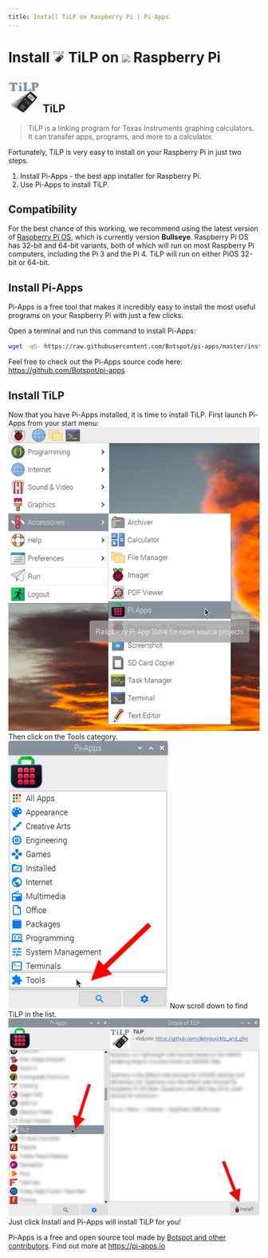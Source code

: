 ```yaml
---
title: Install TiLP on Raspberry Pi | Pi-Apps
---
```

<div class="simple-install-content content">

# Install <img src="/img/app-icons/TiLP/icon-64.png" height=24> TiLP on <img src=https://www.vectorlogo.zone/logos/raspberrypi/raspberrypi-icon.svg height=24> Raspberry Pi

## <img src="/img/app-icons/TiLP/icon-64.png"> TiLP
> TiLP is a linking program for Texas Instruments graphing calculators. It can transfer apps, programs, and more to a calculator.

Fortunately, TiLP is very easy to install on your Raspberry Pi in just two steps.
1. Install Pi-Apps - the best app installer for Raspberry Pi.
2. Use Pi-Apps to install TiLP.
</div>
<div class="simple-install-content content">

## Compatibility
For the best chance of this working, we recommend using the latest version of [Raspberry Pi OS](https://www.raspberrypi.com/software/), which is currently version **Bullseye**.
Raspberry Pi OS has 32-bit and 64-bit variants, both of which will run on most Raspberry Pi computers, including the Pi 3 and the Pi 4.
TiLP will run on either PiOS 32-bit or 64-bit.
</div>
<div class="simple-install-content content">

## Install Pi-Apps

Pi-Apps is a free tool that makes it incredibly easy to install the most useful programs on your Raspberry Pi with just a few clicks.

Open a terminal and run this command to install Pi-Apps:
```bash
wget -qO- https://raw.githubusercontent.com/Botspot/pi-apps/master/install | bash
```
Feel free to check out the Pi-Apps source code here: https://github.com/Botspot/pi-apps
</div>
<div class="simple-install-content content">

## Install TiLP

Now that you have Pi-Apps installed, it is time to install TiLP.
First launch Pi-Apps from your start menu:
<img src="/img/start-menu.png">
Then click on the Tools category.
<img src="/img/category-selections/Tools.png">
Now scroll down to find TiLP in the list.
<img src="/img/app-icons/TiLP/app-selection.png">
Just click Install and Pi-Apps will install TiLP for you!
</div>
<div class="simple-install-content content">

Pi-Apps is a free and open source tool made by [Botspot and other contributors](/about/#contributors). Find out more at https://pi-apps.io
</div>
